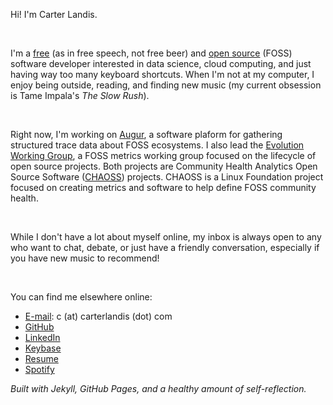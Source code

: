Hi! I'm Carter Landis.

<br>

I'm a [free](https://www.fsf.org/about/) (as in free speech, not free beer) and [open source](https://opensource.org/docs/osd) (FOSS) software developer interested in data science, cloud computing, and just having way too many keyboard shortcuts.
When I'm not at my computer, I enjoy being outside, reading, and finding new music (my current obsession is Tame Impala's _The Slow Rush_).

<br>

Right now, I'm working on [Augur](https://github.com/chaoss/augur), a software plaform for gathering structured trace data about FOSS ecosystems. I also lead the [Evolution Working Group](https://github.com/chaoss/wg-evolution), a FOSS metrics working group focused on the lifecycle of open source projects. Both projects are Community Health Analytics Open Source Software ([CHAOSS](https://chaoss.community)) projects. CHAOSS is a Linux Foundation project focused on creating metrics and software to help define FOSS community health.

<br>

While I don't have a lot about myself online, my inbox is always open to any who want to chat, debate, or just have a friendly conversation, especially if you have new music to recommend! 

<br>

You can find me elsewhere online:

- [E-mail](mailto:c@carterlandis.com): c (at) carterlandis (dot) com
- [GitHub](https://github.com/ccarterlandis)
- [LinkedIn](https://linkedin.com/in/ccarterlandis)
- [Keybase](https://keybase.io/ccarterlandis)
- [Resume](https://ccarterlandis.github.com/resume.pdf)
- [Spotify](https://open.spotify.com/user/c.landis?si=-EeWnQXTTRy28bZgIBCqVA)

_Built with Jekyll, GitHub Pages, and a healthy amount of self-reflection._

